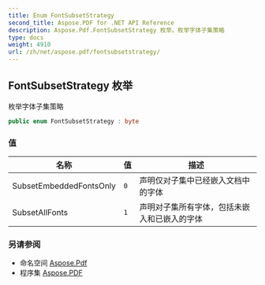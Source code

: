 ```yaml
---
title: Enum FontSubsetStrategy
second_title: Aspose.PDF for .NET API Reference
description: Aspose.Pdf.FontSubsetStrategy 枚举。枚举字体子集策略
type: docs
weight: 4910
url: /zh/net/aspose.pdf/fontsubsetstrategy/
---
```

## FontSubsetStrategy 枚举

枚举字体子集策略

```csharp
public enum FontSubsetStrategy : byte
```

### 值

| 名称 | 值 | 描述 |
| --- | --- | --- |
| SubsetEmbeddedFontsOnly | `0` | 声明仅对子集中已经嵌入文档中的字体 |
| SubsetAllFonts | `1` | 声明对子集所有字体，包括未嵌入和已嵌入的字体 |

### 另请参阅

* 命名空间 [Aspose.Pdf](../../aspose.pdf/)
* 程序集 [Aspose.PDF](../../)